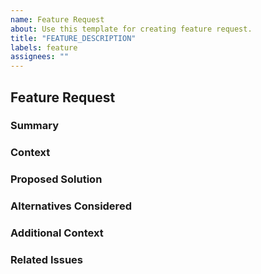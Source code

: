 ```yaml
---
name: Feature Request
about: Use this template for creating feature request.
title: "FEATURE_DESCRIPTION"
labels: feature
assignees: ""
---
```


## Feature Request

### Summary
<!-- A brief summary of the feature request. -->

### Context
<!-- Explain why this feature is needed and how it will benefit the project. -->

### Proposed Solution
<!-- A clear and concise description of what you want to happen. -->

### Alternatives Considered
<!-- A clear and concise description of any alternative solutions or features you've considered. -->

### Additional Context
<!-- Add any other context, screenshots, or code snippets about the feature request here. -->

### Related Issues
<!-- If there are any related issues, link to them here. -->
